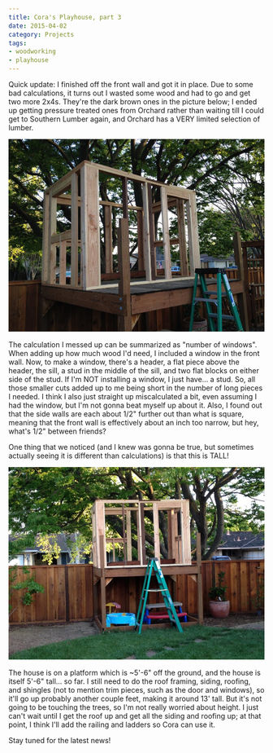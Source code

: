 ```yaml
---
title: Cora's Playhouse, part 3
date: 2015-04-02
category: Projects
tags: 
- woodworking
- playhouse
---
```


Quick update: I finished off the front wall and got it in place. Due to some bad calculations, it turns out I wasted
some wood and had to go and get two more 2x4s. They're the dark brown ones in the picture below; I ended up getting
pressure treated ones from Orchard rather than waiting till I could get to Southern Lumber again, and Orchard has a VERY
limited selection of lumber.

![front wall in place](/assets/img/posts/coras-playhouse-part-3/playhouse_front_view.jpg)

The calculation I messed up can be summarized as "number of windows". When adding up how much wood I'd need, I included
a window in the front wall. Now, to make a window, there's a header, a flat piece above the header, the sill, a stud
in the middle of the sill, and two flat blocks on either side of the stud. If I'm NOT installing a window, I just have...
a stud. So, all those smaller cuts added up to me being short in the number of long pieces I needed. I think I also just
straight up miscalculated a bit, even assuming I had the window, but I'm not gonna beat myself up about it. Also, I
found out that the side walls are each about 1/2" further out than what is square, meaning that the front wall is
 effectively about an inch too narrow, but hey, what's 1/2" between friends?

One thing that we noticed (and I knew was gonna be true, but sometimes actually seeing it is different than calculations)
is that this is TALL!

![full view](/assets/img/posts/coras-playhouse-part-3/playhouse_full_view.jpg)

The house is on a platform which is ~5'-6" off the ground, and the house is itself 5'-6" tall... so far. I still need to
do the roof framing, siding, roofing, and shingles (not to mention trim pieces, such as the door and windows), so it'll
go up probably another couple feet, making it around 13' tall. But it's not going to be touching the trees, so I'm not
really worried about height. I just can't wait until I get the roof up and get all the siding and roofing up; at that
point, I think I'll add the railing and ladders so Cora can use it.

Stay tuned for the latest news!

